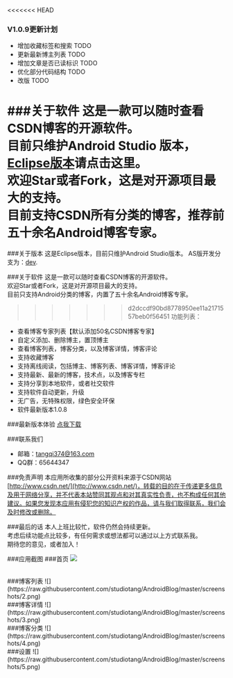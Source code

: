 <<<<<<< HEAD
### V1.0.9更新计划
* 增加收藏标签和搜索 TODO
* 更新最新博主列表 TODO
* 增加文章是否已读标识 TODO
* 优化部分代码结构 TODO
* 改版 TODO

###关于软件
这是一款可以随时查看CSDN博客的开源软件。  
目前只维护Android Studio 版本，[Eclipse版本](https://github.com/studiotang/FreeCsdn)请点击这里。  
欢迎Star或者Fork，这是对开源项目最大的支持。  
目前支持CSDN所有分类的博客，推荐前五十余名Android博客专家。  
=======
###关于版本
这是Eclipse版本，目前只维护Android Studio版本。
AS版开发分支为：[dev](https://github.com/studiotang/FreeCsdn/tree/dev).

###关于软件
这是一款可以随时查看CSDN博客的开源软件。</br>
欢迎Star或者Fork，这是对开源项目最大的支持。</br>
目前只支持Android分类的博客，内置了五十余名Android博客专家。</br>
>>>>>>> d2dccdf90bd8778950ee11a2171557beb0f56451
功能列表：
- 查看博客专家列表【默认添加50名CSDN博客专家】
- 自定义添加、删除博主，置顶博主
- 查看博客列表，博客分类，以及博客详情，博客评论
- 支持收藏博客
- 支持离线阅读，包括博主、博客列表、博客详情，博客评论
- 支持最新、最新的博客，技术点，以及博客专栏
- 支持分享到本地软件，或者社交软件
- 支持软件自动更新，升级
- 无广告，无特殊权限，绿色安全环保
- 软件最新版本1.0.8

###最新版本体验
[点我下载](http://www.pgyer.com/csdn)
	
###联系我们
- 邮箱：[tangqi374@163.com](mailto:tangqi374@163.com)
- QQ群：65644347

###免责声明
本应用所收集的部分公开资料来源于CSDN网站[http://www.csdn.net/](http://www.csdn.net/)，转载的目的在于传递更多信息及用于网络分享，并不代表本站赞同其观点和对其真实性负责，也不构成任何其他建议。如果您发现本应用有侵犯您的知识产权的作品，请与我们取得联系，我们会及时修改或删除。

###最后的话
本人上班比较忙，软件仍然会持续更新。  
考虑后续功能点比较多，有任何需求或想法都可以通过以上方式联系我。  
期待您的意见，或者加入！  

###应用截图
###首页
![](https://raw.githubusercontent.com/studiotang/AndroidBlog/master/screenshots/1.png)

</br>
###博客列表
![](https://raw.githubusercontent.com/studiotang/AndroidBlog/master/screenshots/2.png)

</br>
###博客详情
![](https://raw.githubusercontent.com/studiotang/AndroidBlog/master/screenshots/3.png)

</br>
###博客分类
![](https://raw.githubusercontent.com/studiotang/AndroidBlog/master/screenshots/4.png)

</br>
###设置
![](https://raw.githubusercontent.com/studiotang/AndroidBlog/master/screenshots/5.png)





	
